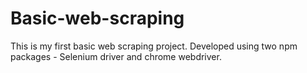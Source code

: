 # Basic-web-scraping
This is my first basic web scraping project. Developed using two npm packages - Selenium driver and chrome webdriver.

